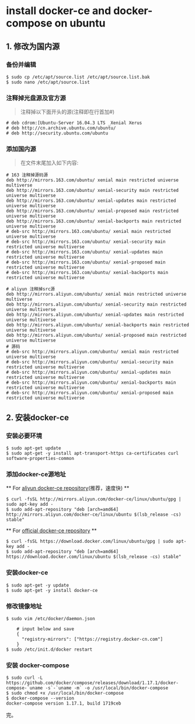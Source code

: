 
# install docker-ce and docker-compose on ubuntu

## 1. 修改为国内源
### 备份并编辑
```
$ sudo cp /etc/apt/source.list /etc/apt/source.list.bak
$ sudo nano /etc/apt/source.list
```
### 注释掉光盘源及官方源

> 注释掉以下面开头的源(注释即在行首加#)
```
# deb cdrom:[Ubuntu-Server 16.04.3 LTS _Xenial Xerus
# deb http://cn.archive.ubuntu.com/ubuntu/
# deb http://security.ubuntu.com/ubuntu 
```

### 添加国内源

> 在文件末尾加入如下内容:
```
# 163 注释掉源码源
deb http://mirrors.163.com/ubuntu/ xenial main restricted universe multiverse
deb http://mirrors.163.com/ubuntu/ xenial-security main restricted universe multiverse
deb http://mirrors.163.com/ubuntu/ xenial-updates main restricted universe multiverse
deb http://mirrors.163.com/ubuntu/ xenial-proposed main restricted universe multiverse
deb http://mirrors.163.com/ubuntu/ xenial-backports main restricted universe multiverse
# deb-src http://mirrors.163.com/ubuntu/ xenial main restricted universe multiverse
# deb-src http://mirrors.163.com/ubuntu/ xenial-security main restricted universe multiverse
# deb-src http://mirrors.163.com/ubuntu/ xenial-updates main restricted universe multiverse
# deb-src http://mirrors.163.com/ubuntu/ xenial-proposed main restricted universe multiverse
# deb-src http://mirrors.163.com/ubuntu/ xenial-backports main restricted universe multiverse

# aliyun 注释掉src源
deb http://mirrors.aliyun.com/ubuntu/ xenial main restricted universe multiverse
deb http://mirrors.aliyun.com/ubuntu/ xenial-security main restricted universe multiverse
deb http://mirrors.aliyun.com/ubuntu/ xenial-updates main restricted universe multiverse
deb http://mirrors.aliyun.com/ubuntu/ xenial-backports main restricted universe multiverse
deb http://mirrors.aliyun.com/ubuntu/ xenial-proposed main restricted universe multiverse 
# 源码
# deb-src http://mirrors.aliyun.com/ubuntu/ xenial main restricted universe multiverse
# deb-src http://mirrors.aliyun.com/ubuntu/ xenial-security main restricted universe multiverse
# deb-src http://mirrors.aliyun.com/ubuntu/ xenial-updates main restricted universe multiverse
# deb-src http://mirrors.aliyun.com/ubuntu/ xenial-backports main restricted universe multiverse
# deb-src http://mirrors.aliyun.com/ubuntu/ xenial-proposed main restricted universe multiverse
```

## 2. 安装docker-ce

### 安装必要环境

```
$ sudo apt-get update
$ sudo apt-get -y install apt-transport-https ca-certificates curl software-properties-common
```

### 添加docker-ce源地址

** For [aliyun docker-ce repository](https://yq.aliyun.com/articles/110806?commentId=11066)(推荐，速度快) **

```
$ curl -fsSL http://mirrors.aliyun.com/docker-ce/linux/ubuntu/gpg | sudo apt-key add -
$ sudo add-apt-repository "deb [arch=amd64] http://mirrors.aliyun.com/docker-ce/linux/ubuntu $(lsb_release -cs) stable"
```

** For [official docker-ce repository](https://docs.docker.com/engine/installation/linux/docker-ce/ubuntu/#set-up-the-repository) **

```
$ curl -fsSL https://download.docker.com/linux/ubuntu/gpg | sudo apt-key add -
$ sudo add-apt-repository "deb [arch=amd64] https://download.docker.com/linux/ubuntu $(lsb_release -cs) stable"
```

### 安装docker-ce

```
$ sudo apt-get -y update
$ sudo apt-get -y install docker-ce
```

### 修改镜像地址

```
$ sudo vim /etc/docker/daemon.json

	# input below and save
	{
	  "registry-mirrors": ["https://registry.docker-cn.com"]
	}
$ sudo /etc/init.d/docker restart
```

### 安装 docker-compose
```
$ sudo curl -L https://github.com/docker/compose/releases/download/1.17.1/docker-compose-`uname -s`-`uname -m` -o /usr/local/bin/docker-compose
$ sudo chmod +x /usr/local/bin/docker-compose
$ docker-compose --version
docker-compose version 1.17.1, build 1719ceb
```

完。